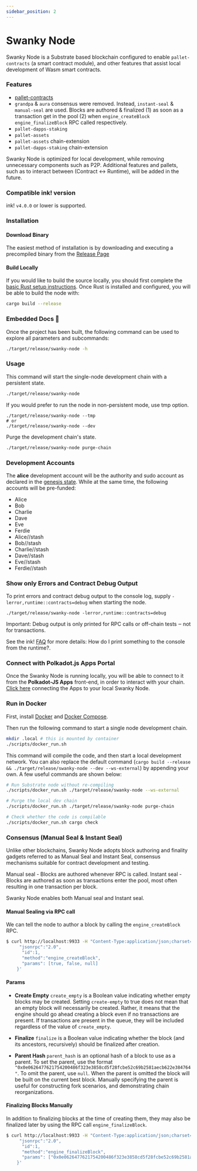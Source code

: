 ```yaml
---
sidebar_position: 2
---
```


# Swanky Node

Swanky Node is a Substrate based blockchain configured to enable `pallet-contracts` (a smart contract module), and other features that assist local development of Wasm smart contracts.

### Features

- [pallet-contracts](https://github.com/paritytech/substrate/tree/master/frame/contracts)
- `grandpa` & `aura` consensus were removed. Instead, `instant-seal` & `manual-seal` are used.
  Blocks are authored & finalized (1) as soon as a transaction get in the pool (2) when `engine_createBlock` `engine_finalizeBlock` RPC called respectively.
- `pallet-dapps-staking`
- `pallet-assets`
- `pallet-assets` chain-extension
- `pallet-dapps-staking` chain-extension

Swanky Node is optimized for local development, while removing unnecessary components such as P2P. Additional features and pallets, such as to interact between (Contract <-> Runtime), will be added in the future.

### Compatible ink! version

ink! `v4.0.0` or lower is supported.

### Installation

#### Download Binary

The easiest method of installation is by downloading and executing a precompiled binary from the [Release Page](https://github.com/AstarNetwork/swanky-node/releases)

#### Build Locally

If you would like to build the source locally, you should first complete the [basic Rust setup instructions](/docs/build/environment/ink_environment#rust-and-cargo).
Once Rust is installed and configured, you will be able to build the node with:

```bash
cargo build --release
```

### Embedded Docs :book:

Once the project has been built, the following command can be used to explore all parameters and
subcommands:

```bash
./target/release/swanky-node -h
```

### Usage

This command will start the single-node development chain with a persistent state.

```bash
./target/release/swanky-node
```

If you would prefer to run the node in non-persistent mode, use tmp option.

```
./target/release/swanky-node --tmp
# or
./target/release/swanky-node --dev
```

Purge the development chain's state.

```bash
./target/release/swanky-node purge-chain
```

### Development Accounts

The **alice** development account will be the authority and sudo account as declared in the
[genesis state](https://github.com/AstarNetwork/swanky-node/blob/main/node/src/chain_spec.rs#L44).
While at the same time, the following accounts will be pre-funded:

- Alice
- Bob
- Charlie
- Dave
- Eve
- Ferdie
- Alice//stash
- Bob//stash
- Charlie//stash
- Dave//stash
- Eve//stash
- Ferdie//stash

### Show only Errors and Contract Debug Output

To print errors and contract debug output to the console log, supply `-lerror,runtime::contracts=debug` when starting the node.

```
./target/release/swanky-node -lerror,runtime::contracts=debug
```

Important: Debug output is only printed for RPC calls or off-chain tests ‒ not for transactions.

See the ink! [FAQ](https://ink.substrate.io/faq/#how-do-i-print-something-to-the-console-from-the-runtime) for more details: How do I print something to the console from the runtime?.

### Connect with Polkadot.js Apps Portal

Once the Swanky Node is running locally, you will be able to connect to it from the **Polkadot-JS Apps** front-end,
in order to interact with your chain. [Click
here](https://polkadot.js.org/apps/#/explorer?rpc=ws://localhost:9944) connecting the Apps to your
local Swanky Node.

### Run in Docker

First, install [Docker](https://docs.docker.com/get-docker/) and
[Docker Compose](https://docs.docker.com/compose/install/).

Then run the following command to start a single node development chain.

```bash
mkdir .local # this is mounted by container
./scripts/docker_run.sh
```

This command will compile the code, and then start a local development network. You can
also replace the default command
(`cargo build --release && ./target/release/swanky-node --dev --ws-external`)
by appending your own. A few useful commands are shown below:

```bash
# Run Substrate node without re-compiling
./scripts/docker_run.sh ./target/release/swanky-node --ws-external

# Purge the local dev chain
./scripts/docker_run.sh ./target/release/swanky-node purge-chain

# Check whether the code is compilable
./scripts/docker_run.sh cargo check
```

### Consensus (Manual Seal & Instant Seal)

Unlike other blockchains, Swanky Node adopts block authoring and finality gadgets referred to as Manual Seal and Instant Seal, consensus mechanisms suitable for contract development and testing.

Manual seal - Blocks are authored whenever RPC is called.
Instant seal - Blocks are authored as soon as transactions enter the pool, most often resulting in one transaction per block.

Swanky Node enables both Manual seal and Instant seal.

#### Manual Sealing via RPC call

We can tell the node to author a block by calling the `engine_createBlock` RPC.

```bash
$ curl http://localhost:9933 -H "Content-Type:application/json;charset=utf-8" -d   '{
     "jsonrpc":"2.0",
      "id":1,
      "method":"engine_createBlock",
      "params": [true, false, null]
    }'
```

#### Params

- **Create Empty**
  `create_empty` is a Boolean value indicating whether empty blocks may be created. Setting `create-empty` to true does not mean that an empty block will necessarily be created. Rather, it means that the engine should go ahead creating a block even if no transactions are present. If transactions are present in the queue, they will be included regardless of the value of `create_empty`.

- **Finalize**
  `finalize` is a Boolean value indicating whether the block (and its ancestors, recursively) should be finalized after creation.

- **Parent Hash**
  `parent_hash` is an optional hash of a block to use as a parent. To set the parent, use the format `"0x0e0626477621754200486f323e3858cd5f28fcbe52c69b2581aecb622e384764"`. To omit the parent, use `null`. When the parent is omitted the block will be built on the current best block. Manually specifying the parent is useful for constructing fork scenarios, and demonstrating chain reorganizations.

#### Finalizing Blocks Manually

In addition to finalizing blocks at the time of creating them, they may also be finalized later by using the RPC call `engine_finalizeBlock`.

```bash
$ curl http://localhost:9933 -H "Content-Type:application/json;charset=utf-8" -d   '{
     "jsonrpc":"2.0",
      "id":1,
      "method":"engine_finalizeBlock",
      "params": ["0x0e0626477621754200486f323e3858cd5f28fcbe52c69b2581aecb622e384764", null]
    }'
```

